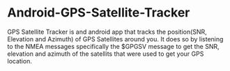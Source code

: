 # Android-GPS-Satellite-Tracker

GPS Satellite Tracker is and android app that tracks the position(SNR, Elevation and Azimuth) of GPS Satellites around you.
It does so  by listening to the NMEA messages specifically the $GPGSV message to get the SNR, elevation and azimuth of the satellits 
that were used to get your GPS location. 
